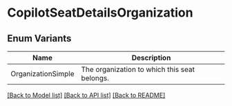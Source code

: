 # CopilotSeatDetailsOrganization

## Enum Variants

| Name | Description |
|---- | -----|
| OrganizationSimple | The organization to which this seat belongs. |

[[Back to Model list]](../README.md#documentation-for-models) [[Back to API list]](../README.md#documentation-for-api-endpoints) [[Back to README]](../README.md)



